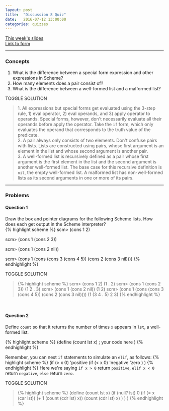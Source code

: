 ```yaml
---
layout: post
title:  "Discussion 8 Quiz"
date:   2016-07-12 13:00:00
categories: quizzes
---
```


[This week's slides](https://docs.google.com/a/berkeley.edu/presentation/d/1B3D5uCMBEuyZrgHbhKF5zOJK6LVJwvI5FXXD2QE_bGY/edit?usp=sharing)  
[Link to form](http://goo.gl/forms/b3scpxFBvl)  

---

### Concepts  
1. What is the difference between a special form expression and other expressions in Scheme?  
1. How many elements does a pair consist of?  
3. What is the difference between a well-formed list and a malformed list?  

<a class="btn btn-default solution-toggle">TOGGLE SOLUTION</a>

<blockquote class="solution">
1. All expressions but special forms get evaluated using the 3-step rule, 1) eval operator, 2) eval operands, and 3) apply operator to operands. Special forms, however, don't necessarily evaluate all their operands before apply the operator. Take the <code>if</code> form, which only evaluates the operand that corresponds to the truth value of the predicate. <br/>
2. A pair always only consists of two elements. Don't confuse pairs with lists. Lists are constructed using pairs, whose first argument is an element in the list and whose second argument is another pair. <br/>
3. A well-formed list is recursively defined as a pair whose first argument is the first element in the list and the second argument is another well-formed list. The base case for this recursive definition is <code>nil</code>, the empty well-formed list. A malformed list has non-well-formed lists as its second arguments in one or more of its pairs.
</blockquote>

---

### Problems  

#### Question 1
Draw the box and pointer diagrams for the following Scheme lists. How does each get output in the Scheme interpreter?  
{% highlight scheme %}
scm> (cons 1 2)

scm> (cons 1 (cons 2 3))

scm> (cons 1 (cons 2 nil))

scm> (cons 1 (cons (cons 3 (cons 4 5)) (cons 2 (cons 3 nil))))
{% endhighlight %}

<a class="btn btn-default solution-toggle-2">TOGGLE SOLUTION</a>

<blockquote class="solution-2">{% highlight scheme %}
scm> (cons 1 2)
(1 . 2)
scm> (cons 1 (cons 2 3))
(1 2 . 3)
scm> (cons 1 (cons 2 nil))
(1 2)
scm> (cons 1 (cons (cons 3 (cons 4 5)) (cons 2 (cons 3 nil))))
(1 (3 4 . 5) 2 3)
{% endhighlight %}
</blockquote>
   
<br/>

#### Question 2
Define `count` so that it returns the number of times `x` appears in `lst`, a well-formed list.

{% highlight scheme %}
(define (count lst x)
    ; your code here
)
{% endhighlight %}

Remember, you can nest <code>if</code> statements to simulate an `elif`, as follows:
{% highlight scheme %}
(if (> x 0)
    'positive
    (if (< x 0)
        'negative
        'zero
      )
  )
{% endhighlight %}
Here we're saying `if x > 0` return `positive`, `elif x < 0` return `negative`, `else` return `zero`. 

<a class="btn btn-default solution-toggle-3">TOGGLE SOLUTION</a>

<blockquote class="solution-3">{% highlight scheme %}
(define (count lst x)
    (if (null? lst)
        0
        (if (= x (car lst))
            (+ 1 (count (cdr lst) x))
            (count (cdr lst) x)
          )
      )
  )
{% endhighlight %}
</blockquote>
